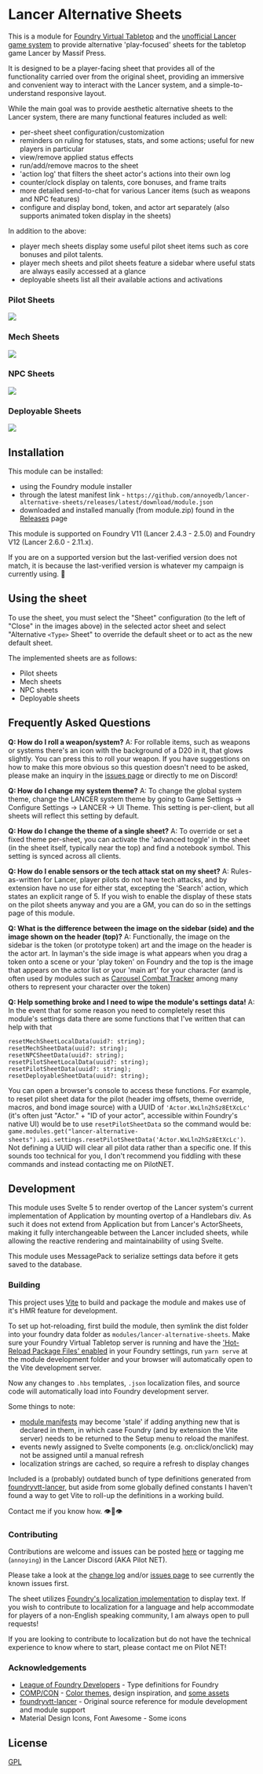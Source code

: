 # Lancer Alternative Sheets
This is a module for [Foundry Virtual Tabletop](https://foundryvtt.com/) and the [unofficial Lancer game system](https://github.com/Eranziel/foundryvtt-lancer) to provide alternative 'play-focused' sheets for the tabletop game Lancer by Massif Press.

It is designed to be a player-facing sheet that provides all of the functionality carried over from the original sheet, providing an immersive and convenient way to interact with the Lancer system, and a simple-to-understand responsive layout.

While the main goal was to provide aesthetic alternative sheets to the Lancer system, there are many functional features included as well:

* per-sheet sheet configuration/customization
* reminders on ruling for statuses, stats, and some actions; useful for new players in particular
* view/remove applied status effects
* run/add/remove macros to the sheet
* 'action log' that filters the sheet actor's actions into their own log
* counter/clock display on talents, core bonuses, and frame traits
* more detailed send-to-chat for various Lancer items (such as weapons and NPC features)
* configure and display bond, token, and actor art separately (also supports animated token display in the sheets)

In addition to the above:
* player mech sheets display some useful pilot sheet items such as core bonuses and pilot talents.
* player mech sheets and pilot sheets feature a sidebar where useful stats are always easily accessed at a glance
* deployable sheets list all their available actions and activations

### Pilot Sheets
<img src="https://raw.githubusercontent.com/annoyedb/lancer-alternative-sheets/refs/heads/master/docs/pilot-sheets.webp" style="display: block; margin-left: auto; margin-right: auto;"/>

### Mech Sheets
<img src="https://raw.githubusercontent.com/annoyedb/lancer-alternative-sheets/refs/heads/master/docs/mech-sheets.webp" style="display: block; margin-left: auto; margin-right: auto;"/>

### NPC Sheets
<img src="https://raw.githubusercontent.com/annoyedb/lancer-alternative-sheets/refs/heads/master/docs/npc-sheets.webp" style="display: block; margin-left: auto; margin-right: auto;"/>

### Deployable Sheets
<img src="https://raw.githubusercontent.com/annoyedb/lancer-alternative-sheets/refs/heads/master/docs/deployable-sheets.webp" style="display: block; margin-left: auto; margin-right: auto;"/>

## Installation
This module can be installed:
* using the Foundry module installer
* through the latest manifest link - `https://github.com/annoyedb/lancer-alternative-sheets/releases/latest/download/module.json`
* downloaded and installed manually (from module.zip) found in the [Releases](https://github.com/annoyedb/lancer-alternative-sheets/releases) page

This module is supported on Foundry V11 (Lancer 2.4.3 - 2.5.0) and Foundry V12 (Lancer 2.6.0 - 2.11.x). 

If you are on a supported version but the last-verified version does not match, it is because the last-verified version is whatever my campaign is currently using. :eyes:

## Using the sheet
To use the sheet, you must select the "Sheet" configuration (to the left of "Close" in the images above) in the selected actor sheet and select "Alternative `<Type>` Sheet" to override the default sheet or to act as the new default sheet.

The implemented sheets are as follows:
* Pilot sheets
* Mech sheets
* NPC sheets
* Deployable sheets

## Frequently Asked Questions
**Q: How do I roll a weapon/system?**
A: For rollable items, such as weapons or systems there's an icon with the background of a D20 in it, that glows slightly. You can press this to roll your weapon. If you have suggestions on how to make this more obvious so this question doesn't need to be asked, please make an inquiry in the [issues page](https://github.com/annoyedb/lancer-alternative-sheets/issues/) or directly to me on Discord!

**Q: How do I change my system theme?**
A: To change the global system theme, change the LANCER system theme by going to Game Settings -> Configure Settings -> LANCER -> UI Theme. This setting is per-client, but all sheets will reflect this setting by default.

**Q: How do I change the theme of a single sheet?**
A: To override or set a fixed theme per-sheet, you can activate the 'advanced toggle' in the sheet (in the sheet itself, typically near the top) and find a notebook symbol. This setting is synced across all clients.

**Q: How do I enable sensors or the tech attack stat on my sheet?**
A: Rules-as-written for Lancer, player pilots do not have tech attacks, and by extension have no use for either stat, excepting the 'Search' action, which states an explicit range of 5. If you wish to enable the display of these stats on the pilot sheets anyway and you are a GM, you can do so in the settings page of this module.

**Q: What is the difference between the image on the sidebar (side) and the image shown on the header (top)?**
A: Functionally, the image on the sidebar is the token (or prototype token) art and the image on the header is the actor art. In layman's the side image is what appears when you drag a token onto a scene or your 'play token' on Foundry and the top is the image that appears on the actor list or your 'main art' for your character (and is often used by modules such as [Carousel Combat Tracker](https://foundryvtt.com/packages/combat-tracker-dock) among many others to represent your character over the token)

**Q: Help something broke and I need to wipe the module's settings data!**
A: In the event that for some reason you need to completely reset this module's settings data there are some functions that I've written that can help with that
```
resetMechSheetLocalData(uuid?: string);
resetMechSheetData(uuid?: string);
resetNPCSheetData(uuid?: string);
resetPilotSheetLocalData(uuid?: string);
resetPilotSheetData(uuid?: string);
resetDeployableSheetData(uuid?: string);
```
You can open a browser's console to access these functions. For example, to reset pilot sheet data for the pilot (header img offsets, theme override, macros, and bond image source) with a UUID of `'Actor.WxLln2hSz8EtXcLc'` (it's often just "Actor." + "ID of your actor", accessible within Foundry's native UI) would be to use `resetPilotSheetData` so the command would be: `game.modules.get("lancer-alternative-sheets").api.settings.resetPilotSheetData('Actor.WxLln2hSz8EtXcLc')`. Not defining a UUID will clear all pilot data rather than a specific one. If this sounds too technical for you, I don't recommend you fiddling with these commands and instead contacting me on PilotNET.

## Development
This module uses Svelte 5 to render overtop of the Lancer system's current implementation of Application by mounting overtop of a Handlebars div. As such it does not extend from Application but from Lancer's ActorSheets, making it fully interchangeable between the Lancer included sheets, while allowing the reactive rendering and maintainability of using Svelte.

This module uses MessagePack to serialize settings data before it gets saved to the database.

### Building
This project uses [Vite](https://vite.dev/guide/) to build and package the module and makes use of it's HMR feature for development.

To set up hot-reloading, first build the module, then symlink the dist folder into your foundry data folder as `modules/lancer-alternative-sheets`. 
Make sure your Foundry Virtual Tabletop server is running and have the ['Hot-Reload Package Files' enabled](/docs/HotReload.png) in your Foundry settings, run `yarn serve` at the module development folder and your browser will automatically open to the Vite development server.

Now any changes to `.hbs` templates, `.json` localization files, and source code will automatically load into Foundry development server.

Some things to note: 
* [module manifests](/dist/module.json) may become 'stale' if adding anything new that is declared in them, in which case Foundry (and by extension the Vite server) needs to be returned to the Setup menu to reload the manifest.
* events newly assigned to Svelte components (e.g. on:click/onclick) may not be assigned until a manual refresh
* localization strings are cached, so require a refresh to display changes

Included is a (probably) outdated bunch of type definitions generated from [foundryvtt-lancer](https://github.com/Eranziel/foundryvtt-lancer), but aside from some globally defined constants I haven't found a way to get Vite to roll-up the definitions in a working build.

Contact me if you know how. :eye::lips::eye:

### Contributing
Contributions are welcome and issues can be posted [here](https://github.com/annoyedb/lancer-alternative-sheets/issues/) or tagging me (`annoying`) in the Lancer Discord (AKA Pilot NET).

Please take a look at the [change log](/CHANGELOG.md) and/or [issues page](https://github.com/annoyedb/lancer-alternative-sheets/issues/) to see currently the known issues first.

The sheet utilizes [Foundry's localization implementation](https://foundryvtt.com/article/localization/) to display text. If you wish to contribute to localization for a language and help accommodate for players of a non-English speaking community, I am always open to pull requests!

If you are looking to contribute to localization but do not have the technical experience to know where to start, please contact me on Pilot NET!

### Acknowledgements
* [League of Foundry Developers](https://github.com/League-of-Foundry-Developers/foundry-vtt-types) - Type definitions for Foundry
* [COMP/CON](https://github.com/massif-press/compcon) - [Color themes](./src/styles/themes/), design inspiration, and [some assets](./src/assets/)
* [foundryvtt-lancer](https://github.com/Eranziel/foundryvtt-lancer) - Original source reference for module development and module support
* Material Design Icons, Font Awesome - Some icons

## License
[GPL](/LICENSE.md)
